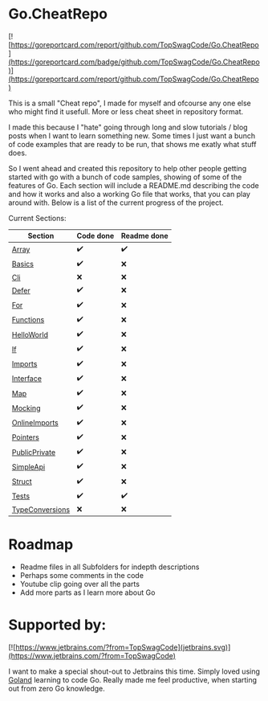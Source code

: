 # Go.CheatRepo

[![https://goreportcard.com/report/github.com/TopSwagCode/Go.CheatRepo](https://goreportcard.com/badge/github.com/TopSwagCode/Go.CheatRepo)](https://goreportcard.com/report/github.com/TopSwagCode/Go.CheatRepo)


This is a small "Cheat repo", I made for myself and ofcourse any one else who might find it usefull. More or less cheat sheet in repository format.

I made this because I "hate" going through long and slow tutorials / blog posts when I want to learn something new. Some times I just want a bunch of code examples that are ready to be run, that shows me exatly what stuff does.

So I went ahead and created this repository to help other people getting started with go with a bunch of code samples, showing of some of the features of Go. Each section will include a README.md describing the code and how it works and also a working Go file that works, that you can play around with. Below is a list of the current progress of the project.

Current Sections:

| Section  | Code done  |  Readme done |
|---|---|---|
| [Array](src/Array) | :heavy_check_mark:  | :heavy_check_mark:  |
| [Basics](src/Basics)  |  :heavy_check_mark: |  :x: |
| [Cli](src/Cli)  | :x:  |  :x: |
| [Defer](src/Defer)  | :heavy_check_mark:  | :x:  |
| [For](src/For)  |  :heavy_check_mark: | :x:  |
| [Functions](src/Functions)  | :heavy_check_mark:  | :x:  |
| [HelloWorld](src/HelloWorld)  | :heavy_check_mark:  | :x:  |
| [If](src/If)  | :heavy_check_mark:  | :x:  |
| [Imports](src/Imports)  | :heavy_check_mark:  | :x:  |
| [Interface](src/Interface)  | :heavy_check_mark:  | :x:  |
| [Map](src/Map)  | :heavy_check_mark:  | :x:  |
| [Mocking](src/Mocking)  | :heavy_check_mark:  | :x:  |
| [OnlineImports](src/OnlineImports)  | :heavy_check_mark:  | :x:  |
| [Pointers](src/Pointers)  | :heavy_check_mark:  | :x:  |
| [PublicPrivate](src/PublicPrivate)  |  :heavy_check_mark: | :x:  |
| [SimpleApi](src/SimpleApi)  | :heavy_check_mark:  | :x:  |
| [Struct](src/Struct)  | :heavy_check_mark:  | :x:  |
| [Tests](src/Tests)  |  :heavy_check_mark: | :heavy_check_mark:  |
| [TypeConversions](src/TypeConversions)  |  :x: | :x:  |


# Roadmap

* Readme files in all Subfolders for indepth descriptions
* Perhaps some comments in the code
* Youtube clip going over all the parts
* Add more parts as I learn more about Go

# Supported by:

[![https://www.jetbrains.com/?from=TopSwagCode](jetbrains.svg)](https://www.jetbrains.com/?from=TopSwagCode)

I want to make a special shout-out to Jetbrains this time. Simply loved using [Goland](https://www.jetbrains.com/go/) learning to code Go. Really made me feel productive, when starting out from zero Go knowledge.